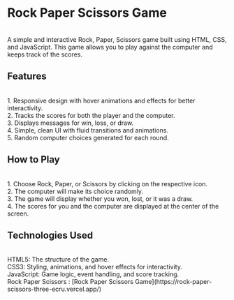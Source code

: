 <h1>Rock Paper Scissors Game</h1>
<br>
A simple and interactive Rock, Paper, Scissors game built using HTML, CSS, and JavaScript. This game allows you to play against the computer and keeps track of the scores.
<br>
<h2>Features</h2>
<br>
1. Responsive design with hover animations and effects for better interactivity.
<br>
2. Tracks the scores for both the player and the computer.
<br>
3. Displays messages for win, loss, or draw.
<br>
4. Simple, clean UI with fluid transitions and animations.
<br>
5. Random computer choices generated for each round.
<br>
<h2>How to Play</h2>
<br>
1. Choose Rock, Paper, or Scissors by clicking on the respective icon.
<br>
2. The computer will make its choice randomly.
<br>
3. The game will display whether you won, lost, or it was a draw.
<br>
4. The scores for you and the computer are displayed at the center of the screen.
<br>
<h2>Technologies Used</h2>
<br>
HTML5: The structure of the game.
<br>
CSS3: Styling, animations, and hover effects for interactivity.
<br>
JavaScript: Game logic, event handling, and score tracking.
<br>
Rock Paper Scissors : [Rock Paper Scissors Game](https://rock-paper-scissors-three-ecru.vercel.app/)

